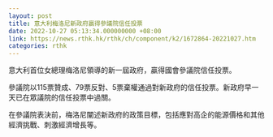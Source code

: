 ```yaml
---
layout: post
title: 意大利梅洛尼新政府贏得參議院信任投票
date: 2022-10-27 05:13:34.000000000 +08:00
link: https://news.rthk.hk/rthk/ch/component/k2/1672864-20221027.htm
categories: rthk
---
```


意大利首位女總理梅洛尼領導的新一屆政府，贏得國會參議院信任投票。

參議院以115票贊成、79票反對、5票棄權通過對新政府的信任投票。新政府早一天已在眾議院的信任投票中過關。

在參議院表決前，梅洛尼闡述新政府的政策目標，包括應對高企的能源價格和其他經濟挑戰、刺激經濟增長等。
